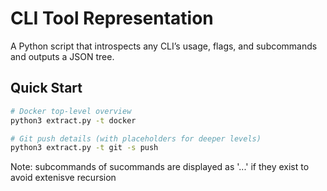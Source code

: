 # CLI Tool Representation

A Python script that introspects any CLI’s usage, flags, and subcommands and outputs a JSON tree.

## Quick Start
```bash
# Docker top-level overview
python3 extract.py -t docker

# Git push details (with placeholders for deeper levels)
python3 extract.py -t git -s push

```
Note: subcommands of sucommands are displayed as '...' if they exist to avoid extenisve recursion